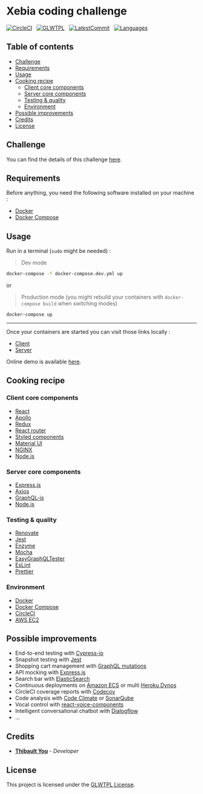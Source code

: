 # Xebia coding challenge

[![CircleCI](https://circleci.com/gh/thibaultyou/xebia-library.svg?style=svg)](https://circleci.com/gh/thibaultyou/xebia-library) &nbsp; [![GLWTPL](https://img.shields.io/badge/license-GLWTPL-blue.svg)](https://github.com/me-shaon/GLWTPL) &nbsp; [![LatestCommit](https://img.shields.io/github/last-commit/thibaultyou/xebia-library.svg)](https://github.com/thibaultyou/xebia-library) &nbsp; [![Languages](https://img.shields.io/github/languages/top/thibaultyou/xebia-library.svg)](https://github.com/thibaultyou/xebia-library)

## Table of contents

<!-- toc -->

- [Challenge](#challenge)
- [Requirements](#requirements)
- [Usage](#usage)
- [Cooking recipe](#cooking-recipe)
  * [Client core components](#client-core-components)
  * [Server core components](#server-core-components)
  * [Testing & quality](#testing--quality)
  * [Environment](#environment)
- [Possible improvements](#possible-improvements)
- [Credits](#credits)
- [License](#license)

<!-- tocstop -->

## Challenge

You can find the details of this challenge [here](https://github.com/xebia-france/recruitment-tests/blob/master/ExerciceFront.md).

## Requirements

Before anything, you need the following software installed on your machine :

- [Docker](https://docs.docker.com/engine/installation/)
- [Docker Compose](https://docs.docker.com/compose/install/)

## Usage

Run in a terminal (`sudo` might be needed) :

> Dev mode

```sh
docker-compose -f docker-compose.dev.yml up
```

or

> Production mode (you might rebuild your containers with `docker-compose build` when switching modes)

```sh
docker-compose up
```

---

Once your containers are started you can visit those links locally :

- [Client](http://localhost:3000)
- [Server](http://localhost:5000)

Online demo is available [here](https://bit.ly/2VLv1wA).

## Cooking recipe

### Client core components

- [React](https://github.com/facebook/react)
- [Apollo](https://github.com/apollographql/apollo-client)
- [Redux](https://github.com/reduxjs/redux)
- [React router](https://github.com/ReactTraining/react-router)
- [Styled components](https://github.com/styled-components/styled-components)
- [Material UI](https://github.com/mui-org/material-ui)
- [NGINX](https://github.com/nginx/nginx)
- [Node.js](https://github.com/nodejs/node)

### Server core components

- [Express.js](https://github.com/expressjs/express)
- [Axios](https://github.com/axios/axios)
- [GraphQL-js](https://github.com/graphql/graphql-js)
- [Node.js](https://github.com/nodejs/node)

### Testing & quality

- [Renovate](https://github.com/renovatebot/renovate)
- [Jest](https://github.com/facebook/jest)
- [Enzyme](https://github.com/airbnb/enzyme)
- [Mocha](https://github.com/mochajs/mocha)
- [EasyGraphQLTester](https://github.com/EasyGraphQL/easygraphql-tester)
- [EsLint](https://github.com/eslint/eslint)
- [Prettier](https://github.com/prettier/prettier)

### Environment

- [Docker](https://www.docker.com/)
- [Docker Compose](https://docs.docker.com/compose/)
- [CircleCI](https://circleci.com/)
- [AWS EC2](https://aws.amazon.com/ec2/)

## Possible improvements

- End-to-end testing with [Cypress-io](https://github.com/cypress-io/cypress)
- Snapshot testing with [Jest](https://github.com/facebook/jest)
- Shopping cart management with [GraphQL mutations](https://graphql.org/learn/queries/#mutations)
- API mocking with [Express.js](https://github.com/expressjs/express)
- Search bar with [ElasticSearch](https://github.com/elastic/elasticsearch)
- Continuous deployments on [Amazon ECS](https://aws.amazon.com/ecs/) or multi [Heroku Dynos](https://www.heroku.com/dynos)
- CircleCI coverage reports with [Codecov](https://github.com/codecov/codecov-node)
- Code analysis with [Code Climate](https://github.com/codeclimate/codeclimate) or [SonarQube](https://github.com/SonarSource/sonarqube)
- Vocal control with [react-voice-components](https://github.com/grvcoelho/react-voice-components)
- Intelligent conversational chatbot with [Dialogflow](https://cloud.google.com/dialogflow-enterprise/docs/reference/libraries/nodejs)
- ...

## Credits

- **[Thibault You](mailto:thibaultyou@gmail.com)** - _Developer_

## License

This project is licensed under the [GLWTPL License](./LICENSE.md).
